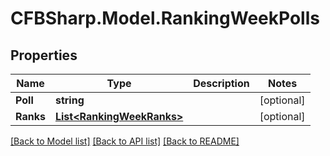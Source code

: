 # CFBSharp.Model.RankingWeekPolls
## Properties

Name | Type | Description | Notes
------------ | ------------- | ------------- | -------------
**Poll** | **string** |  | [optional] 
**Ranks** | [**List&lt;RankingWeekRanks&gt;**](RankingWeekRanks.md) |  | [optional] 

[[Back to Model list]](../README.md#documentation-for-models) [[Back to API list]](../README.md#documentation-for-api-endpoints) [[Back to README]](../README.md)

